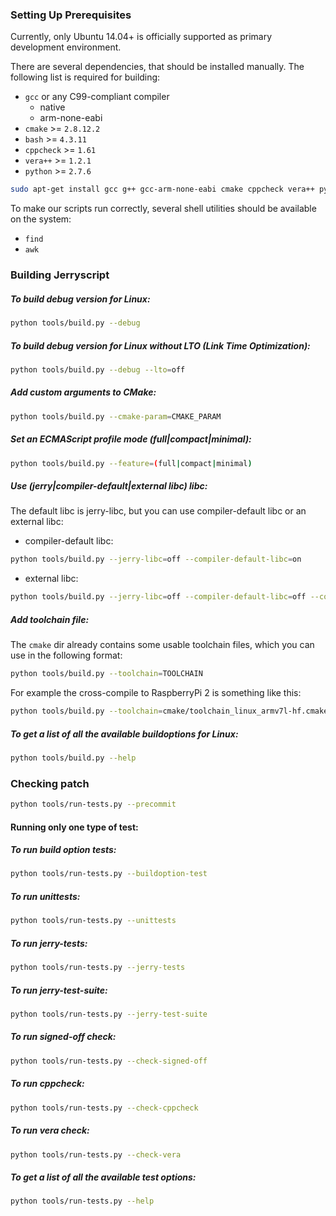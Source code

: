 ### Setting Up Prerequisites

Currently, only Ubuntu 14.04+ is officially supported as primary development environment.

There are several dependencies, that should be installed manually. The following list is required for building:

- `gcc` or any C99-compliant compiler
  - native
  - arm-none-eabi
- `cmake` >= `2.8.12.2`
- `bash` >= `4.3.11`
- `cppcheck` >= `1.61`
- `vera++` >= `1.2.1`
- `python` >= `2.7.6`

```bash
sudo apt-get install gcc g++ gcc-arm-none-eabi cmake cppcheck vera++ python
```

To make our scripts run correctly, several shell utilities should be available on the system:

- `find`
- `awk`

### Building Jerryscript

##### To build debug version for Linux:

```bash
python tools/build.py --debug
```

##### To build debug version for Linux without LTO (Link Time Optimization):

```bash
python tools/build.py --debug --lto=off
```

##### Add custom arguments to CMake:

```bash
python tools/build.py --cmake-param=CMAKE_PARAM
```

##### Set an ECMAScript profile mode (full|compact|minimal):

```bash
python tools/build.py --feature=(full|compact|minimal)
```

##### Use (jerry|compiler-default|external libc) libc:

The default libc is jerry-libc, but you can use compiler-default libc or an external libc:
- compiler-default libc:

```bash
python tools/build.py --jerry-libc=off --compiler-default-libc=on
```

- external libc:

```bash
python tools/build.py --jerry-libc=off --compiler-default-libc=off --compile-flag="-I/path/to/libc/include"
```

##### Add toolchain file:

The ```cmake``` dir already contains some usable toolchain files, which you can use in the following format:

```bash
python tools/build.py --toolchain=TOOLCHAIN
```

For example the cross-compile to RaspberryPi 2 is something like this:

```bash
python tools/build.py --toolchain=cmake/toolchain_linux_armv7l-hf.cmake
```

##### To get a list of all the available buildoptions for Linux:

```bash
python tools/build.py --help
```

### Checking patch

```bash
python tools/run-tests.py --precommit
```


#### Running only one type of test:

##### To run build option tests:

```bash
python tools/run-tests.py --buildoption-test
```

##### To run unittests:

```bash
python tools/run-tests.py --unittests
```

##### To run jerry-tests:

```bash
python tools/run-tests.py --jerry-tests
```

##### To run jerry-test-suite:

```bash
python tools/run-tests.py --jerry-test-suite
```

##### To run signed-off check:

```bash
python tools/run-tests.py --check-signed-off
```

##### To run cppcheck:

```bash
python tools/run-tests.py --check-cppcheck
```

##### To run vera check:

```bash
python tools/run-tests.py --check-vera
```

##### To get a list of all the available test options:

```bash
python tools/run-tests.py --help
```
